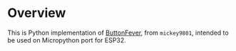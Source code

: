 
Overview
==========

This is Python implementation of [ButtonFever](https://github.com/mickey9801/ButtonFever), from `mickey9801`, intended to be used on Micropython port for ESP32.


